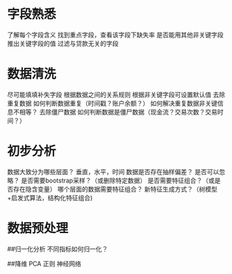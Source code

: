 字段熟悉
======
了解每个字段含义
找到重点字段，查看该字段下缺失率
是否能用其他非关键字段推出关键字段的值
过滤与贷款无关的字段
  
  

数据清洗
======
尽可能填填补失字段
根据数据之间的关系规则
根据非关键字段可设置默认值
去除重复数据
如何判断数据重复（时间戳？账户余额？）
如何解决重复数据非关键信息不相等？
去除僵尸数据
如何判断数据是僵尸数据（现金流？交易次数？交易时间？）



初步分析
======
数据大致分为哪些层面？
垂直，水平，时间
数据是否存在抽样偏差？
是否可以忽略？
是否需要bootstrap采样？（或删除特定数据）
是否需要特征组合？（或是否存在隐含变量）
哪个层面的数据需要特征组合？
新特征生成方式？（树模型+启发式算法，结构化特征组合)


数据预处理
======
##归一化分析
  不同指标如何归一化？

##降维
  PCA
  正则
  神经网络


